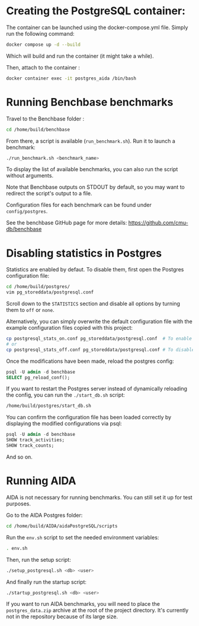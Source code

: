 # Creating the PostgreSQL container:

The container can be launched using the docker-compose.yml file. Simply run the following command:

```bash
docker compose up -d --build
```

Which will build and run the container (it might take a while).

Then, attach to the container :

```bash
docker container exec -it postgres_aida /bin/bash
```


# Running Benchbase benchmarks

Travel to the Benchbase folder :

```bash
cd /home/build/benchbase
```

From there, a script is available (`run_benchmark.sh`). Run it to launch a benchmark:

```bash
./run_benchmark.sh <benchmark_name>
```

To display the list of available benchmarks, you can also run the script without arguments.

Note that Benchbase outputs on STDOUT by default, so you may want to redirect the script's output to a file. 


Configuration files for each benchmark can be found under `config/postgres`. 

See the benchbase GitHub page for more details: https://github.com/cmu-db/benchbase



# Disabling statistics in Postgres

Statistics are enabled by defaut. To disable them, first open the Postgres configuration file:

```bash
cd /home/build/postgres/
vim pg_storeddata/postgresql.conf
```

Scroll down to the `STATISTICS` section and disable all options by turning them to `off` or `none`.

Alternatively, you can simply overwrite the default configuration file with the example configuration files copied with this project:

```bash
cp postgresql_stats_on.conf pg_storeddata/postgresql.conf  # To enable stats (default)
# or
cp postgresql_stats_off.conf pg_storeddata/postgresql.conf # To disable stats
```

Once the modifications have been made, reload the postgres config:

```sql
psql -U admin -d benchbase
SELECT pg_reload_conf();
```

If you want to restart the Postgres server instead of dynamically reloading the config, you can run the `./start_db.sh` script:

```bash
/home/build/postgres/start_db.sh
```

You can confirm the configuration file has been loaded correctly by displaying the modified configurations via psql:

```sql
psql -U admin -d benchbase
SHOW track_activities;
SHOW track_counts;
```

And so on. 



# Running AIDA

AIDA is not necessary for running benchmarks. You can still set it up for test purposes.

Go to the AIDA Postgres folder:

```bash
cd /home/build/AIDA/aidaPostgreSQL/scripts
```

Run the `env.sh` script to set the needed environment variables:

```bash
. env.sh
```

Then, run the setup script:

```bash
./setup_postgresql.sh <db> <user>
```

And finally run the startup script:

```bash
./startup_postgresql.sh <db> <user>
```

If you want to run AIDA benchmarks, you will need to place the `postgres_data.zip` archive at the root of the project directory. It's currently not in the repository because of its large size.  
